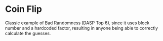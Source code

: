# Coin Flip

Classic example of Bad Randomness (DASP Top 6), since it uses block number and a hardcoded factor, resulting in anyone being able to correctly calculate the guesses.
